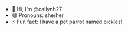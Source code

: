 - 👋 Hi, I’m @cailynh27
- 😄 Pronouns: she/her
- ⚡ Fun fact: I have a pet parrot named pickles!

<!---
cailynh27/cailynh27 is a ✨ special ✨ repository because its `README.md` (this file) appears on your GitHub profile.
You can click the Preview link to take a look at your changes.
 👀 I’m interested in ...
- 🌱 I’m currently learning animation
- 💞️ I’m looking to collaborate on ...
- 📫 How to reach me ...
--->
